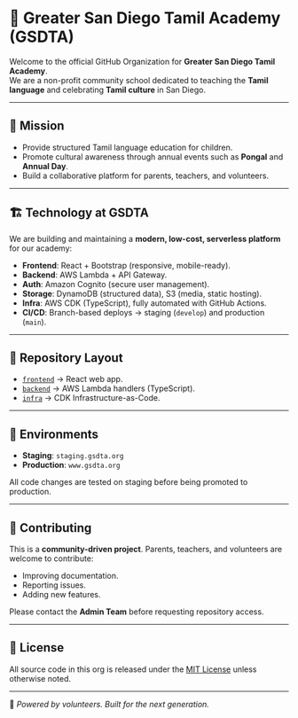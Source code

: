 # 🌸 Greater San Diego Tamil Academy (GSDTA)

Welcome to the official GitHub Organization for **Greater San Diego Tamil Academy**.  
We are a non-profit community school dedicated to teaching the **Tamil language** and celebrating **Tamil culture** in San Diego.

---

## 🎯 Mission
- Provide structured Tamil language education for children.
- Promote cultural awareness through annual events such as **Pongal** and **Annual Day**.
- Build a collaborative platform for parents, teachers, and volunteers.

---

## 🏗️ Technology at GSDTA
We are building and maintaining a **modern, low-cost, serverless platform** for our academy:
- **Frontend**: React + Bootstrap (responsive, mobile-ready).
- **Backend**: AWS Lambda + API Gateway.
- **Auth**: Amazon Cognito (secure user management).
- **Storage**: DynamoDB (structured data), S3 (media, static hosting).
- **Infra**: AWS CDK (TypeScript), fully automated with GitHub Actions.
- **CI/CD**: Branch-based deploys → staging (`develop`) and production (`main`).

---

## 📂 Repository Layout
- [`frontend`](https://github.com/gsdta/frontend) → React web app.  
- [`backend`](https://github.com/gsdta/backend) → AWS Lambda handlers (TypeScript).  
- [`infra`](https://github.com/gsdta/infra) → CDK Infrastructure-as-Code.  

---

## 🔐 Environments
- **Staging**: `staging.gsdta.org`  
- **Production**: `www.gsdta.org`  

All code changes are tested on staging before being promoted to production.

---

## 🤝 Contributing
This is a **community-driven project**. Parents, teachers, and volunteers are welcome to contribute:
- Improving documentation.
- Reporting issues.
- Adding new features.

Please contact the **Admin Team** before requesting repository access.

---

## 📜 License
All source code in this org is released under the [MIT License](https://opensource.org/licenses/MIT) unless otherwise noted.

---

🌱 _Powered by volunteers. Built for the next generation._
